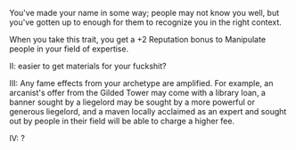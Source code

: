 You've made your name in some way; people may not know you well, but you've gotten up to enough for them to recognize you in the right context.

When you take this trait, you get a +2 Reputation bonus to Manipulate people in your field of expertise.

II: easier to get materials for your fuckshit?

III: Any fame effects from your archetype are amplified. For example, an arcanist's offer from the Gilded Tower may come with a library loan, a banner sought by a liegelord may be sought by a more powerful or generous liegelord, and a maven locally acclaimed as an expert and sought out by people in their field will be able to charge a higher fee.

IV: ?
